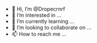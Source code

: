 - 👋 Hi, I’m @Dropecrnrf
- 👀 I’m interested in ...
- 🌱 I’m currently learning ...
- 💞️ I’m looking to collaborate on ...
- 📫 How to reach me ...

<!---
Dropecrnrf/Dropecrnrf is a ✨ special ✨ repository because its `README.md` (this file) appears on your GitHub profile.
You can click the Preview link to take a look at your changes.
--->
